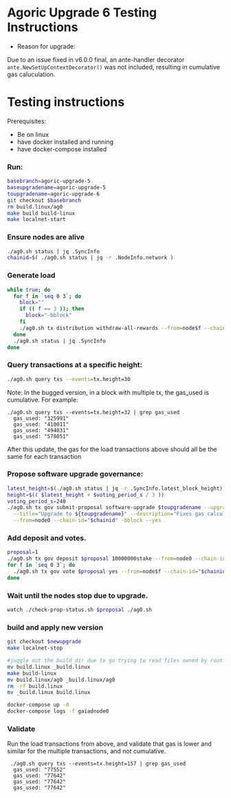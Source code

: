# Agoric Upgrade 6 Testing Instructions

- Reason for upgrade:

Due to an issue fixed in v6.0.0 final, an ante-handler decorator `ante.NewSetUpContextDecorator()` was not included, resulting in cumulative gas caluculation.

# Testing instructions

Prerequisites:
- Be on linux
- have docker installed and running
- have docker-compose installed

### Run:

```sh
basebranch=agoric-upgrade-5
baseupgradename=agoric-upgrade-5
toupgradename=agoric-upgrade-6
git checkout $basebranch
rm build.linux/ag0
make build build-linux
make localnet-start
```

### Ensure nodes are alive
```sh
./ag0.sh status | jq .SyncInfo
chainid=$( ./ag0.sh status | jq -r .NodeInfo.network )
```

### Generate load
```sh
while true; do
  for f in `seq 0 3`; do
    block=""
    if (( f == 3 )); then
      block="-bblock"
    fi
    ./ag0.sh tx distribution withdraw-all-rewards --from=node$f --chain-id="$chainid" --yes $block
  done
  ./ag0.sh status | jq .SyncInfo
done
```

### Query transactions at a specific height:
```sh
./ag0.sh query txs --events=tx.height=30
```

Note: In the bugged version, in a block with multiple tx, the gas_used is cumulative. For example:
```
./ag0.sh query txs --events=tx.height=32 | grep gas_used
  gas_used: "325991"
  gas_used: "410011"
  gas_used: "494031"
  gas_used: "578051"
```
After this update, the gas for the load transactions above should all be the same for each transaction


### Propose software upgrade governance:

```sh
latest_height=$(./ag0.sh status | jq -r .SyncInfo.latest_block_height)
height=$(( $latest_height + $voting_period_s / 3 ))
voting_period_s=240
./ag0.sh tx gov submit-proposal software-upgrade $toupgradename --upgrade-height="$height" \
  --title="Upgrade to ${toupgradename}" --description="Fixes gas calculation" \
  --from=node0 --chain-id="$chainid" -bblock --yes
```

### Add deposit and votes.

```sh
proposal=1
./ag0.sh tx gov deposit $proposal 10000000stake --from=node0 --chain-id="$chainid" -bblock --yes
for f in `seq 0 3`; do
  ./ag0.sh tx gov vote $proposal yes --from=node$f --chain-id="$chainid" --yes
done
```
### Wait until the nodes stop due to upgrade.

```sh
watch ./check-prop-status.sh $proposal ./ag0.sh
```


### build and apply new version

```sh
git checkout $newupgrade
make localnet-stop

#juggle out the build_dir due to go trying to read files owned by root
mv build.linux _build.linux
make build-linux
mv build.linux/ag0 _build.linux/ag0
rm -rf build.linux
mv _build.linux build.linux

docker-compose up -d
docker-compose logs -f gaiadnode0
```

### Validate

Run the load transactions from above, and validate that gas is lower and similar for the multiple transactions, and not cumulative.

```
 ./ag0.sh query txs --events=tx.height=157 | grep gas_used
  gas_used: "77552"
  gas_used: "77642"
  gas_used: "77642"
  gas_used: "77642"
```
